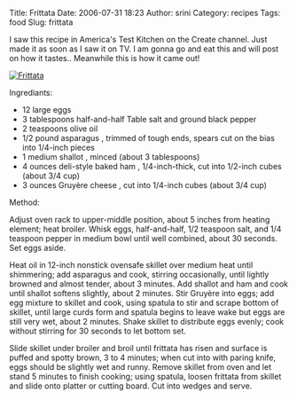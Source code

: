 Title: Frittata
Date: 2006-07-31 18:23
Author: srini
Category: recipes
Tags: food
Slug: frittata

I saw this recipe in America's Test
Kitchen on the Create channel. Just made it as soon as I saw it on TV. I
am gonna go and eat this and will post on how it tastes.. Meanwhile this
is how it came out!  


[![Frittata]({filename}/wp-content/uploads/2006/07/Frittata.jpg "Frittata")]({filename}/wp-content/uploads/2009/11/Frittata.jpg)  

Ingrediants:

- 12 large eggs  
- 3 tablespoons half-and-half Table salt and ground black pepper  
- 2 teaspoons olive oil  
- 1/2 pound asparagus , trimmed of tough ends, spears cut on the bias into 1/4-inch pieces  
- 1 medium shallot , minced (about 3 tablespoons)  
- 4 ounces deli-style baked ham , 1/4-inch-thick, cut into 1/2-inch cubes (about 3/4 cup)  
- 3 ounces Gruyère cheese , cut into 1/4-inch cubes (about 3/4 cup)

Method:

Adjust oven rack to upper-middle position, about 5 inches from heating
element; heat broiler. Whisk eggs, half-and-half, 1/2 teaspoon salt, and
1/4 teaspoon pepper in medium bowl until well combined, about 30
seconds. Set eggs aside.

Heat oil in 12-inch nonstick ovensafe skillet over medium heat until
shimmering; add asparagus and cook, stirring occasionally, until lightly
browned and almost tender, about 3 minutes. Add shallot and ham and cook
until shallot softens slightly, about 2 minutes. Stir Gruyère into eggs;
add egg mixture to skillet and cook, using spatula to stir and scrape
bottom of skillet, until large curds form and spatula begins to leave
wake but eggs are still very wet, about 2 minutes. Shake skillet to
distribute eggs evenly; cook without stirring for 30 seconds to let
bottom set.

Slide skillet under broiler and broil
until frittata has risen and surface is puffed and spotty brown, 3 to 4
minutes; when cut into with paring knife, eggs should be slightly wet
and runny. Remove skillet from oven and let stand 5 minutes to finish
cooking; using spatula, loosen frittata from skillet and slide onto
platter or cutting board. Cut into wedges and serve.
